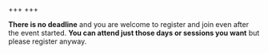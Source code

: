 +++
+++

**There is no deadline** and you are welcome to register and join even after
the event started. **You can attend just those days or sessions you want** but
please register anyway.
